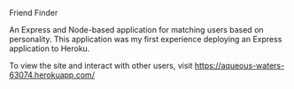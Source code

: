 Friend Finder

An Express and Node-based application for matching users based on personality. This application was my first experience deploying an Express application to Heroku.

To view the site and interact with other users, visit https://aqueous-waters-63074.herokuapp.com/
